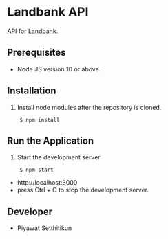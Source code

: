 # Landbank API

API for Landbank.

## Prerequisites

* Node JS version 10 or above.

## Installation

1. Install node modules after the repository is cloned.

```
    $ npm install
```

## Run the Application

1. Start the development server

```
    $ npm start
```

- http://localhost:3000
- press Ctrl + C to stop the development server.

## Developer
 
 - Piyawat Setthitikun